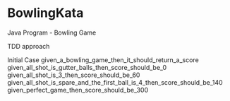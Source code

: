 # BowlingKata
Java Program - Bowling Game

TDD approach

Initial Case
given_a_bowling_game_then_it_should_return_a_score
given_all_shot_is_gutter_balls_then_score_should_be_0
given_all_shot_is_3_then_score_should_be_60
given_all_shot_is_spare_and_the_first_ball_is_4_then_score_should_be_140
given_perfect_game_then_score_should_be_300
